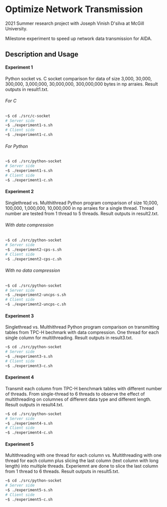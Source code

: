 # Optimize Network Transmission
2021 Summer research project with Joseph Vinish D'silva at McGill University.  

Milestone experiment to speed up network data transmission for AIDA.

## Description and Usage

#### Experiment 1
Python socket vs. C socket comparison for data of size 3,000, 30,000, 300,000, 3,000,000, 30,000,000, 300,000,000 bytes in np arraies.
Result outputs in result1.txt.
###### For C 
```bash
~$ cd ./src/c-socket
# Server side
~$ ./experiment1-s.sh
# Client side
~$ ./experiment1-c.sh
```
###### For Python
```bash
~$ cd ./src/python-socket
# Server side
~$ ./experiment1-s.sh
# Client side
~$ ./experiment1-c.sh
```
#### Experiment 2
Singlethread vs. Multhithread Python program comparison of size 10,000, 100,000, 1,000,000, 10,000,000 in np arraies for a single thread. Thread number are tested from 1 thread to 5 threads.
Result outputs in result2.txt.
###### With data compression
```bash
~$ cd ./src/python-socket
# Server side
~$ ./experiment2-cps-s.sh
# Client side
~$ ./experiment2-cps-c.sh
```
###### With no data compression
```bash
~$ cd ./src/python-socket
# Server side
~$ ./experiment2-uncps-s.sh
# Client side
~$ ./experiment2-uncps-c.sh
```
#### Experiment 3
Singlethread vs. Multhithread Python program comparison on transmitting tables from TPC-H bechmark with data compression. One thread for each single column for multithreading.
Result outputs in result3.txt.
```bash
~$ cd ./src/python-socket
# Server side
~$ ./experiment3-s.sh
# Client side
~$ ./experiment3-c.sh
```
#### Experiment 4
Transmit each column from TPC-H benchmark tables with different number of threads. From single-thread to 6 threads to observe the effect of multithreading on columnes of different data type and different length.
Result outputs in result4.txt.
```bash
~$ cd ./src/python-socket
# Server side
~$ ./experiment4-s.sh
# Client side
~$ ./experiment4-c.sh
```
#### Experiment 5
Multithreading with one thread for each column vs. Multithreading with one thread for each column plus slicing the last column (text column with long length) into multiple threads. Experiemnt are done to slice the last column from 1 thread to 6 threads.
Result outputs in result5.txt.
```bash
~$ cd ./src/python-socket
# Server side
~$ ./experiment5-s.sh
# Client side
~$ ./experiment5-c.sh
```
